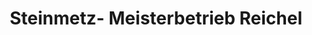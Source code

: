---
title: "Steinmetz- Meisterbetrieb Reichel"
url: /goerlitz/steinmetz-meisterbetrieb-reichel/
shop: Steine
---